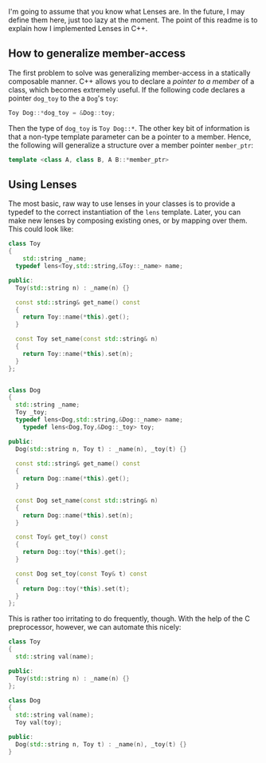 I'm going to assume that you know what Lenses are. In the future, I may
define them here, just too lazy at the moment. The point of this readme
is to explain how I implemented Lenses in C++.

## How to generalize member-access

The first problem to solve was generalizing member-access in a
statically composable manner. C++ allows you to declare a *pointer to a
member* of a class, which becomes extremely useful. If the following
code declares a pointer `dog_toy` to the a `Dog`'s `toy`:

````cpp
Toy Dog::*dog_toy = &Dog::toy;
````

Then the type of `dog_toy` is `Toy Dog::*`. The other key bit of
information is that a non-type template parameter can be a pointer to a
member. Hence, the following will generalize a structure over a
member pointer `member_ptr`:

````cpp
template <class A, class B, A B::*member_ptr>
````


## Using Lenses

The most basic, raw way to use lenses in your classes is to provide a
typedef to the correct instantiation of the `lens` template. Later, you
can make new lenses by composing existing ones, or by mapping over them.
This could look like:

~~~~cpp
class Toy
{
	std::string _name;
  typedef lens<Toy,std::string,&Toy::_name> name;

public:
  Toy(std::string n) : _name(n) {}

  const std::string& get_name() const
  {
    return Toy::name(*this).get();
  }

  const Toy set_name(const std::string& n)
  {
    return Toy::name(*this).set(n);
  }
};


class Dog
{
  std::string _name;
  Toy _toy;
  typedef lens<Dog,std::string,&Dog::_name> name;
	typedef lens<Dog,Toy,&Dog::_toy> toy;

public:
  Dog(std::string n, Toy t) : _name(n), _toy(t) {}
  
  const std::string& get_name() const
  {
    return Dog::name(*this).get();
  }

  const Dog set_name(const std::string& n)
  {
    return Dog::name(*this).set(n);
  }

  const Toy& get_toy() const
  {
    return Dog::toy(*this).get();
  }

  const Dog set_toy(const Toy& t) const
  {
    return Dog::toy(*this).set(t);
  }
};

~~~~

This is rather too irritating to do frequently, though. With the help of
the C preprocessor, however, we can automate this nicely:


~~~~cpp
class Toy
{
  std::string val(name);

public:
  Toy(std::string n) : _name(n) {}  
};

class Dog
{
  std::string val(name);
  Toy val(toy);

public:
  Dog(std::string n, Toy t) : _name(n), _toy(t) {}
}
~~~~
